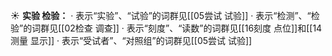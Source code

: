 ☀ <span class="category">**实验 检验：**</span>
· 表示“实验”、“试验”的词群见[[05尝试 试验]]
· 表示“检测”、“检验”的词群见[[02检查 调查]]
· 表示“刻度”、“读数”的词群见[[16刻度 点位]]和[[14测量 显示]]
· 表示“受试者”、“对照组”的词群见[[05尝试 试验]]

